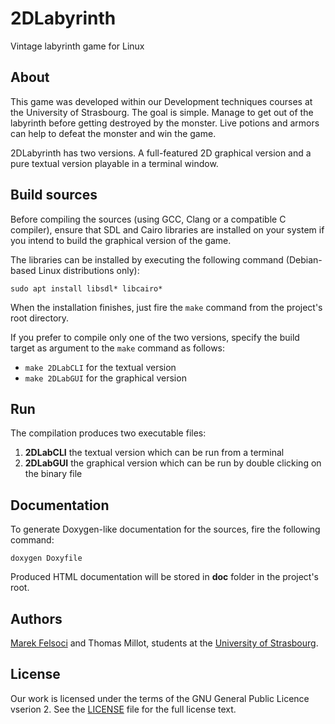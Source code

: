 # 2DLabyrinth

Vintage labyrinth game for Linux

## About

This game was developed within our Development techniques courses at the University of Strasbourg. The goal is simple. Manage to get out of the labyrinth before getting destroyed by the monster. Live potions and armors can help to defeat the monster and win the game.

2DLabyrinth has two versions. A full-featured 2D graphical version and a pure textual version playable in a terminal window.

## Build sources

Before compiling the sources (using GCC, Clang or a compatible C compiler), ensure that SDL and Cairo libraries are installed on your system if you intend to build the graphical version of the game.

The libraries can be installed by executing the following command (Debian-based Linux distributions only):

```sudo apt install libsdl* libcairo*```

When the installation finishes, just fire the `make` command from the project's root directory.

If you prefer to compile only one of the two versions, specify the build target as argument to the `make` command as follows:

- `make 2DLabCLI` for the textual version
- `make 2DLabGUI` for the graphical version

## Run

The compilation produces two executable files:

1. **2DLabCLI** the textual version which can be run from a terminal
2. **2DLabGUI** the graphical version which can be run by double clicking on the binary file

## Documentation

To generate Doxygen-like documentation for the sources, fire the following command:

```doxygen Doxyfile```

Produced HTML documentation will be stored in **doc** folder in the project's root.

## Authors

[Marek Felsoci](mailto:marek.felsoci@etu.unistra.fr) and Thomas Millot, students at the [University of Strasbourg](http://www.unistra.fr).

## License

Our work is licensed under the terms of the GNU General Public Licence vserion 2. See the [LICENSE](LICENSE) file for the full license text.
